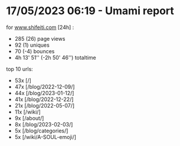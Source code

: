 # 17/05/2023 06:19 - Umami report
for www.shifeiti.com [24h] :

 - 285 (26) page views
 - 92 (1) uniques
 - 70 (-4) bounces
 - 4h 13' 51'' (-2h 50' 46'') totaltime


top 10 urls:
 - 53x [/]
 - 47x [/blog/2022-12-09/]
 - 44x [/blog/2023-01-12/]
 - 41x [/blog/2022-12-22/]
 - 21x [/blog/2022-05-07/]
 - 11x [/wiki/]
 - 9x [/about/]
 - 8x [/blog/2023-02-03/]
 - 5x [/blog/categories/]
 - 5x [/wiki/A-SOUL-emoji/]


